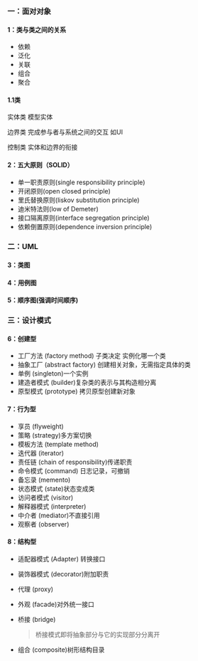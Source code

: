 ### 一：面对对象

#### 1：类与类之间的关系
+ 依赖
+ 泛化
+ 关联
+ 组合
+ 聚合

#### 1.1类

实体类 模型实体

边界类 完成参与者与系统之间的交互 如UI

控制类 实体和边界的衔接

#### 2：五大原则（SOLID）
+ 单一职责原则(single responsibility principle)
+ 开闭原则(open closed principle)
+ 里氏替换原则(liskov substitution principle)
+ 迪米特法则(low of Demeter)
+ 接口隔离原则(interface segregation principle)
+ 依赖倒置原则(dependence inversion principle)


### 二：UML

#### 3：类图

#### 4：用例图

#### 5：顺序图(强调时间顺序)

### 三：设计模式

#### 6：创建型
+ 工厂方法 (factory method) 子类决定 实例化哪一个类
+ 抽象工厂 (abstract factory) 创建相关对象，无需指定具体的类 
+ 单例 (singleton)一个实例
+ 建造者模式 (builder)复杂类的表示与其构造相分离
+ 原型模式 (prototype) 拷贝原型创建新对象

#### 7：行为型
+ 享员 (flyweight)
+ 策略 (strategy)多方案切换
+ 模板方法 (template method)
+ 迭代器 (iterator)
+ 责任链 (chain of responsibility)传递职责
+ 命令模式 (command) 日志记录，可撤销
+ 备忘录 (memento)
+ 状态模式 (state)状态变成类
+ 访问者模式 (visitor)
+ 解释器模式 (interpreter)
+ 中介者 (mediator)不直接引用
+ 观察者 (observer)

#### 8：结构型
+ 适配器模式 (Adapter)  转换接口

+ 装饰器模式 (decorator)附加职责

+ 代理 (proxy)

+ 外观 (facade)对外统一接口

+ 桥接 (bridge)

  > 桥接模式即将抽象部分与它的实现部分分离开

+ 组合 (composite)树形结构目录
